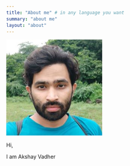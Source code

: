 ```yaml
---
title: "About me" # in any language you want
summary: "about me"
layout: "about"
---
```


![akshay vadher profile photo](profile-photo-square.jpeg)

Hi,

I am Akshay Vadher

